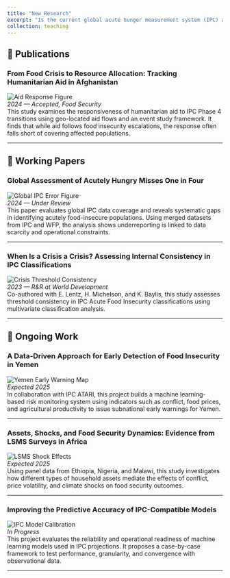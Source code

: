 ```yaml
---
title: "New_Research"
excerpt: "Is the current global acute hunger measurement system (IPC) accurate?<br/><img src='../images/bunching_paper.png'>"
collection: teaching
---
```


## 📘 Publications

### **From Food Crisis to Resource Allocation: Tracking Humanitarian Aid in Afghanistan**  
![Aid Response Figure](/assets/images/aid_afghanistan_fig.png)  
*2024 — Accepted, Food Security*  
This study examines the responsiveness of humanitarian aid to IPC Phase 4 transitions using geo-located aid flows and an event study framework. It finds that while aid follows food insecurity escalations, the response often falls short of covering affected populations.

---

## 🧾 Working Papers

### **Global Assessment of Acutely Hungry Misses One in Four**  
![Global IPC Error Figure](/assets/images/global_ipc_gap.png)  
*2024 — Under Review*  
This paper evaluates global IPC data coverage and reveals systematic gaps in identifying acutely food-insecure populations. Using merged datasets from IPC and WFP, the analysis shows underreporting is linked to data scarcity and operational constraints.

---

### **When Is a Crisis a Crisis? Assessing Internal Consistency in IPC Classifications**  
![Crisis Threshold Consistency](/assets/images/ipc_consistency.png)  
*2023 — R&R at World Development*  
Co-authored with E. Lentz, H. Michelson, and K. Baylis, this study assesses threshold consistency in IPC Acute Food Insecurity classifications using multivariate classification analysis.

---

## 🔬 Ongoing Work

### **A Data-Driven Approach for Early Detection of Food Insecurity in Yemen**  
![Yemen Early Warning Map](/assets/images/yemen_model_map.png)  
*Expected 2025*  
In collaboration with IPC ATARI, this project builds a machine learning-based risk monitoring system using indicators such as conflict, food prices, and agricultural productivity to issue subnational early warnings for Yemen.

---

### **Assets, Shocks, and Food Security Dynamics: Evidence from LSMS Surveys in Africa**  
![LSMS Shock Effects](/assets/images/lsms_assets_fs.png)  
*Expected 2025*  
Using panel data from Ethiopia, Nigeria, and Malawi, this study investigates how different types of household assets mediate the effects of conflict, price volatility, and climate shocks on food security outcomes.

---

### **Improving the Predictive Accuracy of IPC-Compatible Models**  
![IPC Model Calibration](/assets/images/ipc_model_accuracy.png)  
*In Progress*  
This project evaluates the reliability and operational readiness of machine learning models used in IPC projections. It proposes a case-by-case framework to test performance, granularity, and convergence with observational data.

---
